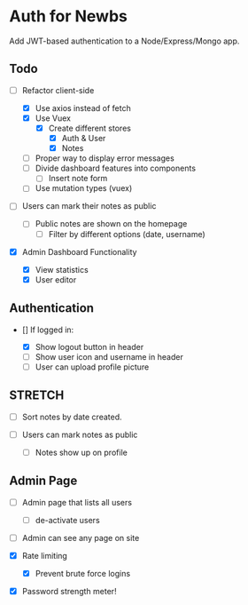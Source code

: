 # Auth for Newbs

Add JWT-based authentication to a Node/Express/Mongo app.

## Todo

- [ ] Refactor client-side

  - [x] Use axios instead of fetch
  - [x] Use Vuex
    - [x] Create different stores
      - [x] Auth & User
      - [x] Notes
  - [ ] Proper way to display error messages
  - [ ] Divide dashboard features into components
    - [ ] Insert note form
  - [ ] Use mutation types (vuex)

- [ ] Users can mark their notes as public

  - [ ] Public notes are shown on the homepage
    - [ ] Filter by different options (date, username)

- [x] Admin Dashboard Functionality
  - [x] View statistics
  - [x] User editor

## Authentication

- [] If logged in:

  - [x] Show logout button in header
  - [ ] Show user icon and username in header
  - [ ] User can upload profile picture

## STRETCH

- [ ] Sort notes by date created.

- [ ] Users can mark notes as public
  - [ ] Notes show up on profile

## Admin Page

- [ ] Admin page that lists all users

  - [ ] de-activate users

- [ ] Admin can see any page on site
- [x] Rate limiting

  - [x] Prevent brute force logins

- [x] Password strength meter!
